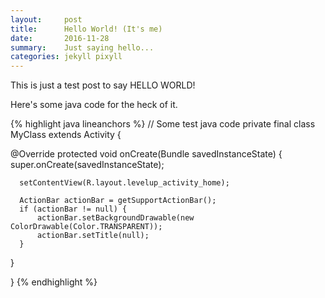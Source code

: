 ```yaml
---
layout:     post
title:      Hello World! (It's me)
date:       2016-11-28
summary:    Just saying hello...
categories: jekyll pixyll
---
```


This is just a test post to say HELLO WORLD!

Here's some java code for the heck of it.

{% highlight java lineanchors %}
// Some test java code
private final class MyClass extends Activity {
 
  @Override
  protected void onCreate(Bundle savedInstanceState) {
      super.onCreate(savedInstanceState);

      setContentView(R.layout.levelup_activity_home);

      ActionBar actionBar = getSupportActionBar();
      if (actionBar != null) {
          actionBar.setBackgroundDrawable(new ColorDrawable(Color.TRANSPARENT));
          actionBar.setTitle(null);
      }
  }

}
{% endhighlight %}
